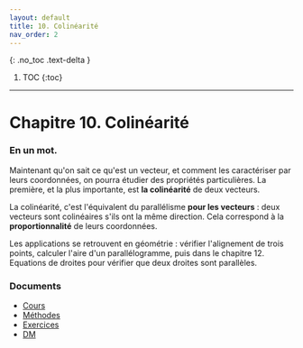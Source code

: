 ```yaml
---
layout: default
title: 10. Colinéarité
nav_order: 2
---
```


{: .no_toc .text-delta }

1. TOC
{:toc}

---

# Chapitre 10. Colinéarité

### En un mot.

Maintenant qu'on sait ce qu'est un vecteur, et comment les caractériser par leurs coordonnées, on pourra étudier des propriétés particulières. La première, et la plus importante, est **la colinéarité** de deux vecteurs.

La colinéarité, c'est l'équivalent du parallélisme **pour les vecteurs** : deux vecteurs sont colinéaires s'ils ont la même direction. Cela correspond à la **proportionnalité** de leurs coordonnées.

Les applications se retrouvent en géométrie : vérifier l'alignement de trois points, calculer l'aire d'un parallélogramme, puis dans le chapitre 12. Equations de droites pour vérifier que deux droites sont parallèles.


### Documents

- [Cours](https://howlcraft.github.io/just-docs/docs/c10/c10-methodes.html)
- [Méthodes](https://howlcraft.github.io/just-docs/docs/c10/c10-methodes.html)
- [Exercices](https://howlcraft.github.io/just-docs/docs/c10/c10-exercices.pdf)
- [DM](https://howlcraft.github.io/just-docs/docs/c10/c10-dm.pdf)
